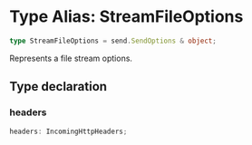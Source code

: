# Type Alias: StreamFileOptions

```ts
type StreamFileOptions = send.SendOptions & object;
```

Represents a file stream options.

## Type declaration

### headers

```ts
headers: IncomingHttpHeaders;
```
